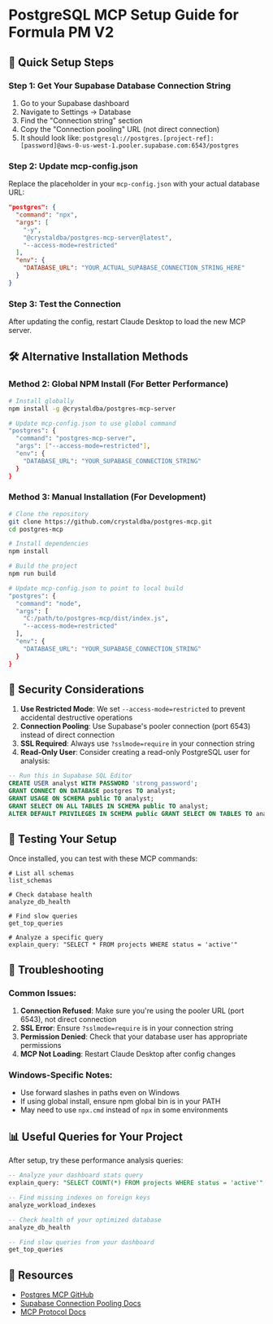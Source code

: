 # PostgreSQL MCP Setup Guide for Formula PM V2

## 🚀 Quick Setup Steps

### Step 1: Get Your Supabase Database Connection String

1. Go to your Supabase dashboard
2. Navigate to Settings → Database
3. Find the "Connection string" section
4. Copy the "Connection pooling" URL (not direct connection)
5. It should look like: `postgresql://postgres.[project-ref]:[password]@aws-0-us-west-1.pooler.supabase.com:6543/postgres`

### Step 2: Update mcp-config.json

Replace the placeholder in your `mcp-config.json` with your actual database URL:

```json
"postgres": {
  "command": "npx",
  "args": [
    "-y",
    "@crystaldba/postgres-mcp-server@latest",
    "--access-mode=restricted"
  ],
  "env": {
    "DATABASE_URL": "YOUR_ACTUAL_SUPABASE_CONNECTION_STRING_HERE"
  }
}
```

### Step 3: Test the Connection

After updating the config, restart Claude Desktop to load the new MCP server.

## 🛠️ Alternative Installation Methods

### Method 2: Global NPM Install (For Better Performance)

```bash
# Install globally
npm install -g @crystaldba/postgres-mcp-server

# Update mcp-config.json to use global command
"postgres": {
  "command": "postgres-mcp-server",
  "args": ["--access-mode=restricted"],
  "env": {
    "DATABASE_URL": "YOUR_SUPABASE_CONNECTION_STRING"
  }
}
```

### Method 3: Manual Installation (For Development)

```bash
# Clone the repository
git clone https://github.com/crystaldba/postgres-mcp.git
cd postgres-mcp

# Install dependencies
npm install

# Build the project
npm run build

# Update mcp-config.json to point to local build
"postgres": {
  "command": "node",
  "args": [
    "C:/path/to/postgres-mcp/dist/index.js",
    "--access-mode=restricted"
  ],
  "env": {
    "DATABASE_URL": "YOUR_SUPABASE_CONNECTION_STRING"
  }
}
```

## 🔐 Security Considerations

1. **Use Restricted Mode**: We set `--access-mode=restricted` to prevent accidental destructive operations
2. **Connection Pooling**: Use Supabase's pooler connection (port 6543) instead of direct connection
3. **SSL Required**: Always use `?sslmode=require` in your connection string
4. **Read-Only User**: Consider creating a read-only PostgreSQL user for analysis:

```sql
-- Run this in Supabase SQL Editor
CREATE USER analyst WITH PASSWORD 'strong_password';
GRANT CONNECT ON DATABASE postgres TO analyst;
GRANT USAGE ON SCHEMA public TO analyst;
GRANT SELECT ON ALL TABLES IN SCHEMA public TO analyst;
ALTER DEFAULT PRIVILEGES IN SCHEMA public GRANT SELECT ON TABLES TO analyst;
```

## 🧪 Testing Your Setup

Once installed, you can test with these MCP commands:

```
# List all schemas
list_schemas

# Check database health
analyze_db_health

# Find slow queries
get_top_queries

# Analyze a specific query
explain_query: "SELECT * FROM projects WHERE status = 'active'"
```

## 🔧 Troubleshooting

### Common Issues:

1. **Connection Refused**: Make sure you're using the pooler URL (port 6543), not direct connection
2. **SSL Error**: Ensure `?sslmode=require` is in your connection string
3. **Permission Denied**: Check that your database user has appropriate permissions
4. **MCP Not Loading**: Restart Claude Desktop after config changes

### Windows-Specific Notes:

- Use forward slashes in paths even on Windows
- If using global install, ensure npm global bin is in your PATH
- May need to use `npx.cmd` instead of `npx` in some environments

## 📊 Useful Queries for Your Project

After setup, try these performance analysis queries:

```sql
-- Analyze your dashboard stats query
explain_query: "SELECT COUNT(*) FROM projects WHERE status = 'active'"

-- Find missing indexes on foreign keys
analyze_workload_indexes

-- Check health of your optimized database
analyze_db_health

-- Find slow queries from your dashboard
get_top_queries
```

## 🔗 Resources

- [Postgres MCP GitHub](https://github.com/crystaldba/postgres-mcp)
- [Supabase Connection Pooling Docs](https://supabase.com/docs/guides/database/connecting-to-postgres#connection-pooler)
- [MCP Protocol Docs](https://modelcontextprotocol.io/)